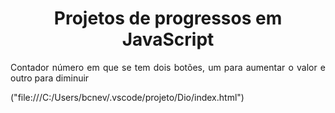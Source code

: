 
<h1 align="center">Projetos de progressos em JavaScript </h1>
<p align="justify"> Contador número em que se tem dois botões, um para aumentar o valor e outro para diminuir </p>
("file:///C:/Users/bcnev/.vscode/projeto/Dio/index.html")
  

